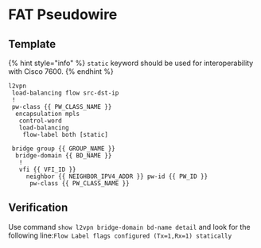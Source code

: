 # FAT Pseudowire

## Template

{% hint style="info" %}
`static` keyword should be used for interoperability with Cisco 7600.
{% endhint %}

```text
l2vpn
 load-balancing flow src-dst-ip
 !
 pw-class {{ PW_CLASS_NAME }}
  encapsulation mpls
   control-word
   load-balancing
    flow-label both [static]

 bridge group {{ GROUP_NAME }}
  bridge-domain {{ BD_NAME }}
   !
   vfi {{ VFI_ID }}
     neighbor {{ NEIGHBOR_IPV4_ADDR }} pw-id {{ PW_ID }}
      pw-class {{ PW_CLASS_NAME }}
```

## Verification

Use command `show l2vpn bridge-domain bd-name detail` and look for the following line:`Flow Label flags configured (Tx=1,Rx=1) statically`

